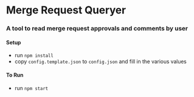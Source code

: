 # Merge Request Queryer

### A tool to read merge request approvals and comments by user

#### Setup

- run `npm install`
- copy `config.template.json` to `config.json` and fill in the various values

#### To Run

- run `npm start`